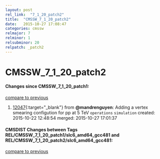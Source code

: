 ```yaml
---
layout: post
rel_link:  "7_1_20_patch2"
title:  "CMSSW_7_1_20_patch2"
date:   2015-10-27 17:08:47
categories: cmssw
relmajor: 7
relminor: 1
relsubminor: 20
relpatch: _patch2
---
```


# CMSSW_7_1_20_patch2
#### Changes since CMSSW_7_1_20_patch1:

[compare to previous](https://github.com/cms-sw/cmssw/compare/CMSSW_7_1_20_patch1...CMSSW_7_1_20_patch2)



1. [12047](http://github.com/cms-sw/cmssw/pull/12047){:target="_blank"}  from **@mandrenguyen**: Adding a vertex smearing configution for pp at 5 TeV `operations`  `simulation`  created: 2015-10-22 12:48:54 merged: 2015-10-27 17:01:37

#### CMSDIST Changes between Tags REL/CMSSW_7_1_20_patch1/slc6_amd64_gcc481 and REL/CMSSW_7_1_20_patch2/slc6_amd64_gcc481:

[compare to previous](https://github.com/cms-sw/cmsdist/compare/REL/CMSSW_7_1_20_patch1/slc6_amd64_gcc481...REL/CMSSW_7_1_20_patch2/slc6_amd64_gcc481)


